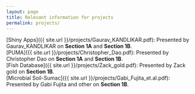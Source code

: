 ```yaml
---
layout: page
title: Relevant information for projects
permalink: projects/
---
```


[Shiny Apps]({{ site.url }}/projects/Gaurav_KANDLIKAR.pdf): Presented by Gaurav_KANDLIKAR on **Section 1A** and **Section 1B**.  
[PUMA]({{ site.url }}/projects/Christopher_Dao.pdf): Presented by Christopher Dao on **Section 1A** and **Section 1B**.      
[Fish Database]({{ site.url }}/projects/Zack_gold.pdf): Presented by Zack gold on **Section 1B**.  
[Microbial Soil-Sumac]({{ site.url }}/projects/Gabi_Fujita_et.al.pdf): Presented by Gabi Fujita and other on **Section 1B**.   
